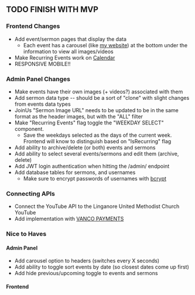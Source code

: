 ## TODO FINISH WITH MVP

### Frontend Changes

- Add event/sermon pages that display the data
  - Each event has a carousel (like [my website](https://www.natewbrooks.com)) at the bottom under the information to view all images/videos
- Make Recurring Events work on [Calendar](frontend/src/pages/Calendar.jsx)
- RESPONSIVE MOBILE!!

### Admin Panel Changes

- Make events have their own images (+ videos?) associated with them
- Add sermon data type -- should be a sort of "clone" with slight changes from events data types
- JoinUs "Sermon Image URL" needs to be updated to be in the same format as the header images, but with the "ALL" filter
- Make "Recurring Events" flag toggle the "WEEKDAY SELECT" component.
  - Save the weekdays selected as the days of the current week. Frontend will know to distinguish based on "IsRecurring" flag
- Add ability to archive/delete (or both) events and sermons
- Add ability to select several events/sermons and edit them (archive, delete)
- Add JWT login authentication when hitting the /admin/ endpoint
- Add database tables for sermons, and usernames
  - Make sure to encrypt passwords of usernames with [bcrypt](https://www.npmjs.com/package/bcrypt)

### Connecting APIs

- Connect the YouTube API to the Linganore United Methodist Church YouTube
- Add implementation with [VANCO PAYMENTS](https://www.vancopayments.com/)

### Nice to Haves

#### Admin Panel

- Add carousel option to headers (switches every X seconds)
- Add ability to toggle sort events by date (so closest dates come up first)
- Add hide previous/upcoming toggle to events and sermons

#### Frontend
